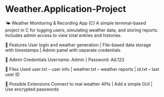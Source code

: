 # Weather.Application-Project
🌤️ Weather Monitoring & Recording App (C)
A simple terminal-based project in C for logging users, simulating weather data, and storing reports. Includes admin access to view total entries and histories.

🔑 Features
User login and weather generation | File-based data storage with timestamps | Admin panel with separate credentials

👤 Admin Credentials
Username: Admin | Password: Ad.123

📁 Files Used
user.txt – user info | weather.txt – weather reports | id.txt – last user ID

🧠 Possible Extensions
Connect to real weather APIs | Add a simple GUI | Use encrypted passwords
